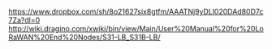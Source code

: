 https://www.dropbox.com/sh/8o21627six8gtfm/AAATNj9yDLl020DAd80D7c7Za?dl=0
http://wiki.dragino.com/xwiki/bin/view/Main/User%20Manual%20for%20LoRaWAN%20End%20Nodes/S31-LB_S31B-LB/
